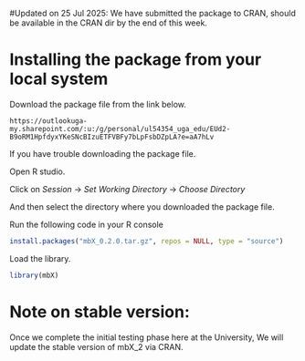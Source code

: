 #Updated on 25 Jul 2025: We have submitted the package to CRAN, should be available in the CRAN dir by the end of this week. 

# Installing the package from your local system

Download the package file from the link below.

```
https://outlookuga-my.sharepoint.com/:u:/g/personal/ul54354_uga_edu/EUd2-B9oRM1HpfdyxYKeSNcBIzuETFVBFy7bLpFsbDZpLA?e=aA7hLv
```
If you have trouble downloading the package file. 

Open R studio.

Click on *Session* → *Set Working Directory* → *Choose Directory*

And then select the directory where you downloaded the package file. 

Run the following code in your R console

```r
install.packages("mbX_0.2.0.tar.gz", repos = NULL, type = "source")
```
Load the library.

```r
library(mbX)
```
# Note on stable version:

Once we complete the initial testing phase here at the University, We will update the stable version of mbX_2 via CRAN.
